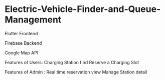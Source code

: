 # Electric-Vehicle-Finder-and-Queue-Management
Flutter Frontend

Firebase Backend

Google Map API

Features of Users:
  Charging Station find
  Reserve a Charging Slot
  
Features of Admin :
  Real time reservation view
  Manage Station detail
